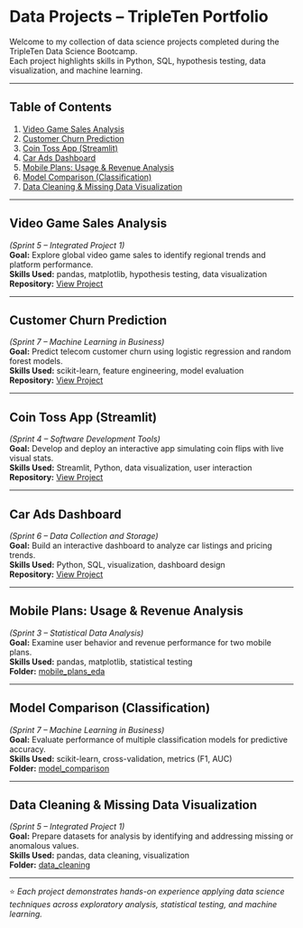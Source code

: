 # Data Projects – TripleTen Portfolio  

Welcome to my collection of data science projects completed during the TripleTen Data Science Bootcamp.  
Each project highlights skills in Python, SQL, hypothesis testing, data visualization, and machine learning.  

---

## Table of Contents
1. [Video Game Sales Analysis](#video-game-sales-analysis)
2. [Customer Churn Prediction](#customer-churn-prediction)
3. [Coin Toss App (Streamlit)](#coin-toss-app-streamlit)
4. [Car Ads Dashboard](#car-ads-dashboard)
5. [Mobile Plans: Usage & Revenue Analysis](#mobile-plans-usage--revenue-analysis)
6. [Model Comparison (Classification)](#model-comparison-classification)
7. [Data Cleaning & Missing Data Visualization](#data-cleaning--missing-data-visualization)

---

## Video Game Sales Analysis  
*(Sprint 5 – Integrated Project 1)*  
**Goal:** Explore global video game sales to identify regional trends and platform performance.  
**Skills Used:** pandas, matplotlib, hypothesis testing, data visualization  
**Repository:** [View Project](https://github.com/HyrumDev94/video-game-sales-analysis)  

---

## Customer Churn Prediction  
*(Sprint 7 – Machine Learning in Business)*  
**Goal:** Predict telecom customer churn using logistic regression and random forest models.  
**Skills Used:** scikit-learn, feature engineering, model evaluation  
**Repository:** [View Project](https://github.com/HyrumDev94/customer-churn-prediction)  

---

## Coin Toss App (Streamlit)  
*(Sprint 4 – Software Development Tools)*  
**Goal:** Develop and deploy an interactive app simulating coin flips with live visual stats.  
**Skills Used:** Streamlit, Python, data visualization, user interaction  
**Repository:** [View Project](https://github.com/HyrumDev94/coin-toss-app)  

---

## Car Ads Dashboard  
*(Sprint 6 – Data Collection and Storage)*  
**Goal:** Build an interactive dashboard to analyze car listings and pricing trends.  
**Skills Used:** Python, SQL, visualization, dashboard design  
**Repository:** [View Project](https://github.com/HyrumDev94/car-ads-dashboard)  

---

## Mobile Plans: Usage & Revenue Analysis  
*(Sprint 3 – Statistical Data Analysis)*  
**Goal:** Examine user behavior and revenue performance for two mobile plans.  
**Skills Used:** pandas, matplotlib, statistical testing  
**Folder:** [mobile_plans_eda](./mobile_plans_eda)  

---

## Model Comparison (Classification)  
*(Sprint 7 – Machine Learning in Business)*  
**Goal:** Evaluate performance of multiple classification models for predictive accuracy.  
**Skills Used:** scikit-learn, cross-validation, metrics (F1, AUC)  
**Folder:** [model_comparison](./model_comparison)  

---

## Data Cleaning & Missing Data Visualization  
*(Sprint 5 – Integrated Project 1)*  
**Goal:** Prepare datasets for analysis by identifying and addressing missing or anomalous values.  
**Skills Used:** pandas, data cleaning, visualization  
**Folder:** [data_cleaning](./data_cleaning)  

---

⭐️ *Each project demonstrates hands-on experience applying data science techniques across exploratory analysis, statistical testing, and machine learning.*
